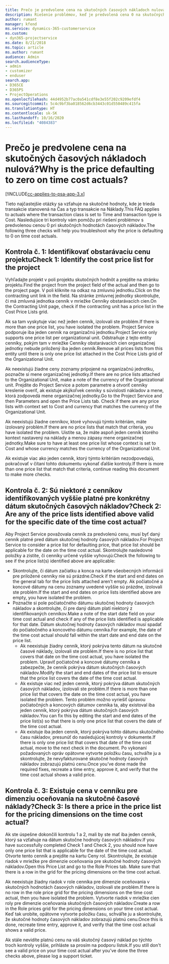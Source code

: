 ```yaml
---
title: Prečo je predvolene cena na skutočných časových nákladoch nulová?
description: Riešenie problémov, keď je predvolená cena 0 na skutočných časových nákladoch.
author: rumant
manager: kfend
ms.service: dynamics-365-customerservice
ms.custom:
- dyn365-projectservice
ms.date: 8/21/2018
ms.topic: article
ms.author: rumant
audience: Admin
search.audienceType:
- admin
- customizer
- enduser
search.app:
- D365CE
- D365PS
- ProjectOperations
ms.openlocfilehash: 44d4952b77ac0a541cdf8e3e55f202c9209efdf4
ms.sourcegitcommit: 5c4c9bf3ba018562d6cb3443c01d550489c415fa
ms.translationtype: HT
ms.contentlocale: sk-SK
ms.lasthandoff: 10/16/2020
ms.locfileid: "4084383"
---
```

# <a name="why-is-the-price-defaulting-to-zero-on-time-cost-actuals"></a><span data-ttu-id="28483-103">Prečo je predvolene cena na skutočných časových nákladoch nulová?</span><span class="sxs-lookup"><span data-stu-id="28483-103">Why is the price defaulting to zero on time cost actuals?</span></span>

[!INCLUDE[cc-applies-to-psa-app-3.x](../includes/cc-applies-to-psa-app-3x.md)]

<span data-ttu-id="28483-104">Tieto najčastejšie otázky sa vzťahuje na skutočné hodnoty, kde je trieda transakcie stanovená na Čas a typ transakcie na Náklady.</span><span class="sxs-lookup"><span data-stu-id="28483-104">This FAQ applies to actuals where the transaction class is set to Time and transaction type is Cost.</span></span> <span data-ttu-id="28483-105">Nasledujúce tri kontroly vám pomôžu pri riešení problémov s predvolenou cenou 0 pri skutočných hodnotách časových nákladov.</span><span class="sxs-lookup"><span data-stu-id="28483-105">The following three checks will help you troubleshoot why the price is defaulting to 0 on time cost actuals.</span></span>
 
## <a name="check-1-identify-the-cost-price-list-for-the-project"></a><span data-ttu-id="28483-106">Kontrola č. 1: Identifikovať obstarávaciu cenu projektu</span><span class="sxs-lookup"><span data-stu-id="28483-106">Check 1: Identify the cost price list for the project</span></span>

<span data-ttu-id="28483-107">Vyhľadajte projekt v poli projektu skutočných hodnôt a prejdite na stránku projektu.</span><span class="sxs-lookup"><span data-stu-id="28483-107">Find the project from the project field of the actual and then go to the project page.</span></span> <span data-ttu-id="28483-108">V poli kliknite na odkaz na zmluvnú jednotku.</span><span class="sxs-lookup"><span data-stu-id="28483-108">Click on the contracting unit link in the field.</span></span> <span data-ttu-id="28483-109">Na stránke zmluvnej jednotky skontrolujte, či má zmluvná jednotka cenník v mriežke Cenníky obstarávacích cien.</span><span class="sxs-lookup"><span data-stu-id="28483-109">On the Contracting Unit page, check if the contracting unit has a price list in the Cost Price Lists grid.</span></span>

<span data-ttu-id="28483-110">Ak sa tam vyskytuje viac než jeden cenník, izolovali ste problém.</span><span class="sxs-lookup"><span data-stu-id="28483-110">If there is more than one price list, you have isolated the problem.</span></span> <span data-ttu-id="28483-111">Project Service podporuje iba jeden cenník na organizačnú jednotku.</span><span class="sxs-lookup"><span data-stu-id="28483-111">Project Service only supports one price list per organizational unit.</span></span> <span data-ttu-id="28483-112">Odstraňuje z tejto entity cenníky, pokým tam v mriežke Cenníky obstarávacích cien organizačnej jednotky nebude priložený iba jeden cenník.</span><span class="sxs-lookup"><span data-stu-id="28483-112">Remove all prices lists from this entity until there is only one price list attached in the Cost Price Lists grid of the Organizational Unit.</span></span>

<span data-ttu-id="28483-113">Ak neexistujú žiadne ceny zoznamy pripojené na organizačnú jednotku, poznačte si mene organizačnej jednotky.</span><span class="sxs-lookup"><span data-stu-id="28483-113">If there are no price lists attached to the Organizational Unit, make a note of the currency of the Organizational unit.</span></span> <span data-ttu-id="28483-114">Prejdite do Project Service a potom parametre a otvoriť cenníky kreslenie overiť, ak existuje akýkoľvek cenníky s súvislosti nákladov a mene, ktorá zodpovedá mene organizačnej jednotky.</span><span class="sxs-lookup"><span data-stu-id="28483-114">Go to the Project Service and then Parameters and open the Price Lists tab. Check if there are any price lists with context set to Cost and currency that matches the currency of the Organizational Unit.</span></span>
 
<span data-ttu-id="28483-115">Ak neexistujú žiadne cenníkov, ktoré vyhovujú týmto kritériám, máte izolovaný problém.</span><span class="sxs-lookup"><span data-stu-id="28483-115">If there are no price lists that match that criteria, you have isolated the problem.</span></span> <span data-ttu-id="28483-116">Uistite sa, že máte aspoň jeden cenník ktorého kontext nastavený na náklady a menou zápasy mene organizačnej jednotky.</span><span class="sxs-lookup"><span data-stu-id="28483-116">Make sure to have at least one price list whose context is set to Cost and whose currency matches the currency of the Organizational Unit.</span></span>

<span data-ttu-id="28483-117">Ak existuje viac ako jeden cenník, ktorý týmto kritériám nezodpovedajú, pokračovať v čítaní tohto dokumentu vykonať ďalšie kontroly.</span><span class="sxs-lookup"><span data-stu-id="28483-117">If there is more than one price list that match that criteria, continue reading this document to make more checks.</span></span>

## <a name="check-2-are-any-of-the-price-lists-identified-above-valid-for-the-specific-date-of-the-time-cost-actual"></a><span data-ttu-id="28483-118">Kontrola č. 2: Sú niektoré z cenníkov identifikovaných vyššie platné pre konkrétny dátum skutočných časových nákladov?</span><span class="sxs-lookup"><span data-stu-id="28483-118">Check 2: Are any of the price lists identified above valid for the specific date of the time cost actual?</span></span>

<span data-ttu-id="28483-119">Aby Project Service považovala cenník za predvolenú cenu, musí byť daný cenník platné pred dátum skutočnej hodnoty časových nákladov.</span><span class="sxs-lookup"><span data-stu-id="28483-119">For Project Service to consider a price list for defaulting price, that price list should be applicable for the date on the time cost actual.</span></span> <span data-ttu-id="28483-120">Skontrolujte nasledovné položky a zistite, či cenníky určené vyššie vyhovujú:</span><span class="sxs-lookup"><span data-stu-id="28483-120">Check the following to see if the price list(s) identified above are applicable:</span></span>

- <span data-ttu-id="28483-121">Skontrolujte, či dátum začiatku a konca na karte všeobecných informácií pre priložené cenníky nie sú prázdne.</span><span class="sxs-lookup"><span data-stu-id="28483-121">Check if the start and end dates on the general tab for the price lists attached aren’t empty.</span></span> <span data-ttu-id="28483-122">Ak počiatočné a koncové dátumy na cenu zoznamy uvedené vyššie sú prázdne, izolovali ste problém.</span><span class="sxs-lookup"><span data-stu-id="28483-122">If the start and end dates on price lists identified above are empty, you have isolated the problem.</span></span> 
- <span data-ttu-id="28483-123">Poznačte si pole počiatočného dátumu skutočnej hodnoty časových nákladov a skontrolujte, či pre daný dátum platí niektorý z identifikovaných cenníkov.</span><span class="sxs-lookup"><span data-stu-id="28483-123">Make a note of the start date field on your time cost actual and check if any of the price lists identified is applicable for that date.</span></span> <span data-ttu-id="28483-124">Dátum skutočnej hodnoty časových nákladov musí spadať do počiatočného a koncového dátumu cenníka.</span><span class="sxs-lookup"><span data-stu-id="28483-124">For example, the date of the time cost actual should fall within the start date and end date on the price list.</span></span> 
    - <span data-ttu-id="28483-125">Ak neexistuje žiadny cenník, ktorý pokrýva tento dátum na skutočné časové náklady, izolovali ste problém.</span><span class="sxs-lookup"><span data-stu-id="28483-125">If there is no price list that covers that date on the time cost actual, you have isolated the problem.</span></span> <span data-ttu-id="28483-126">Upraviť počiatočné a koncové dátumy cenníka a zabezpečte, že cenník pokrýva dátum skutočných časových nákladov.</span><span class="sxs-lookup"><span data-stu-id="28483-126">Modify the start and end dates of the price list to ensure that the price list covers the date of the time cost actual.</span></span> 
    - <span data-ttu-id="28483-127">Ak existuje viac než jeden cenník, ktorý pokrýva dátum skutočných časových nákladov, izolovali ste problém.</span><span class="sxs-lookup"><span data-stu-id="28483-127">If there is more than one price list that covers the date on the time cost actual, you have isolated the problem.</span></span> <span data-ttu-id="28483-128">Tento problém možno vyriešiť úpravou počiatočných a koncových dátumov cenníka ta, aby existoval iba jeden cenník, ktorý pokrýva dátum skutočných časových nákladov.</span><span class="sxs-lookup"><span data-stu-id="28483-128">You can fix this by editing the start and end dates of the price list(s) so that there is only one price list that covers the date of the time cost actual.</span></span> 
    - <span data-ttu-id="28483-129">Ak existuje iba jeden cenník, ktorý pokrýva tohto dátumu skutočného času nákladov, presunúť do nasledujúcej kontroly v dokumente.</span><span class="sxs-lookup"><span data-stu-id="28483-129">If there is only one price list that covers that date of the time cost actual, move to the next check in the document.</span></span>
<span data-ttu-id="28483-130">Po vykonaní požadovaných opráv opätovne vytvorte položku času, schváľte ju a skontrolujte, že nevyfakturované skutočné hodnoty časových nákladov zobrazujú platnú cenu.</span><span class="sxs-lookup"><span data-stu-id="28483-130">Once you’ve done made the required fixes, recreate a time entry, approve it, and verify that the time cost actual shows a valid price.</span></span>

## <a name="check-3-is-there-a-price-in-the-price-list-for-the-pricing-dimensions-on-the-time-cost-actual"></a><span data-ttu-id="28483-131">Kontrola č. 3: Existuje cena v cenníku pre dimenziu oceňovania na skutočné časové náklady?</span><span class="sxs-lookup"><span data-stu-id="28483-131">Check 3: Is there a price in the price list for the pricing dimensions on the time cost actual?</span></span>

<span data-ttu-id="28483-132">Ak ste úspešne dokončili kontrolu 1 a 2, mali by ste mať iba jeden cenník, ktorý sa vzťahuje na dátum skutočne hodnoty časových nákladov.</span><span class="sxs-lookup"><span data-stu-id="28483-132">If you have successfully completed Check 1 and Check 2, you should now have only one price list that is applicable for the date of the time cost actual.</span></span> <span data-ttu-id="28483-133">Otvorte tento cenník a prejdite na kartu Ceny rol. Skontrolujte, že existuje riadok v mriežke pre dimenzie oceňovania pre skutočné hodnoty časových nákladov.</span><span class="sxs-lookup"><span data-stu-id="28483-133">Open this Price List and go to the Role Prices tab. Make sure that there is a row in the grid for the pricing dimensions on the time cost actual.</span></span>

<span data-ttu-id="28483-134">Ak neexistuje žiadny riadok v role cenníka pre dimenzie oceňovania v skutočných hodnotách časových nákladov, izolovali ste problém.</span><span class="sxs-lookup"><span data-stu-id="28483-134">If there is no row in the role price grid for the pricing dimensions on the time cost actual, then you have isolated the problem.</span></span> <span data-ttu-id="28483-135">Vytvorte riadok v mriežke cien roly pre dimenzie oceňovania skutočných časových nákladov.</span><span class="sxs-lookup"><span data-stu-id="28483-135">Create a row in the Role prices grid for the pricing dimensions on your time cost actual.</span></span> <span data-ttu-id="28483-136">Keď tak urobíte, opätovne vytvorte položku času, schváľte ju a skontrolujte, že skutočné hodnoty časových nákladov zobrazujú platnú cenu.</span><span class="sxs-lookup"><span data-stu-id="28483-136">Once this is done, recreate time entry, approve it, and verify that the time cost actual shows a valid price.</span></span>
 
<span data-ttu-id="28483-137">Ak stále nevidíte platnú cenu na váš skutočný časový náklad po týchto troch kontroly vyššie, prihláste sa prosím na podporu lístok.</span><span class="sxs-lookup"><span data-stu-id="28483-137">If you still don't see a valid price on your time cost actual after you’ve done the three checks above, please log a support ticket.</span></span>



